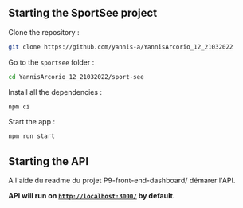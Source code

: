 
## Starting the SportSee project

Clone the repository :
```sh
git clone https://github.com/yannis-a/YannisArcorio_12_21032022
```

Go to the `sportsee` folder :
```sh
cd YannisArcorio_12_21032022/sport-see
```

Install all the dependencies :
```sh
npm ci
```

Start the app :
```sh
npm run start
```

## Starting the API

A l'aide du readme du projet P9-front-end-dashboard/ démarer l'API.


**API will run on [`http://localhost:3000/`] by default.**

[`http://localhost:3000/`]: http://localhost:3000/
